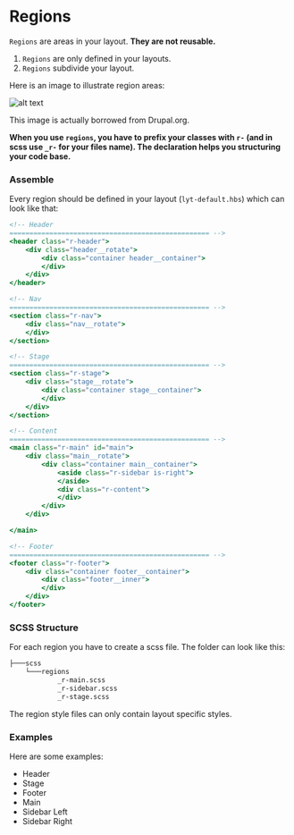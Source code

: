 # Regions

`Regions` are areas in your layout. **They are not reusable.**

1. `Regions` are only defined in your layouts. 
2. `Regions` subdivide your layout. 

Here is an image to illustrate region areas: 

![alt text](http://veams.org/img/pages/veams-methodology/regions.jpg "Regions")

This image is actually borrowed from Drupal.org.

**When you use `regions`, you have to prefix your classes with `r-` (and in scss use `_r-` for your files name). The declaration helps you structuring your code base.**

### Assemble

Every region should be defined in your layout (`lyt-default.hbs`) which can look like that:

``` hbs
<!-- Header
================================================== -->
<header class="r-header">
	<div class="header__rotate">
		<div class="container header__container">
		</div>
	</div>
</header>

<!-- Nav
================================================== -->
<section class="r-nav">
	<div class="nav__rotate">
	</div>
</section>

<!-- Stage
================================================== -->
<section class="r-stage">
	<div class="stage__rotate">
		<div class="container stage__container">
		</div>
	</div>
</section>

<!-- Content
================================================== -->
<main class="r-main" id="main">
	<div class="main__rotate">
		<div class="container main__container">
			<aside class="r-sidebar is-right">
			</aside>
			<div class="r-content">
			</div>
		</div>
	</div>

</main>

<!-- Footer
================================================== -->
<footer class="r-footer">
	<div class="container footer__container">
		<div class="footer__inner">
		</div>
	</div>
</footer>
```

### SCSS Structure

For each region you have to create a scss file. The folder can look like this: 

``` bash
├───scss
	└───regions
			_r-main.scss
			_r-sidebar.scss
			_r-stage.scss
```

The region style files can only contain layout specific styles. 

### Examples

Here are some examples: 

* Header 
* Stage
* Footer
* Main
* Sidebar Left
* Sidebar Right